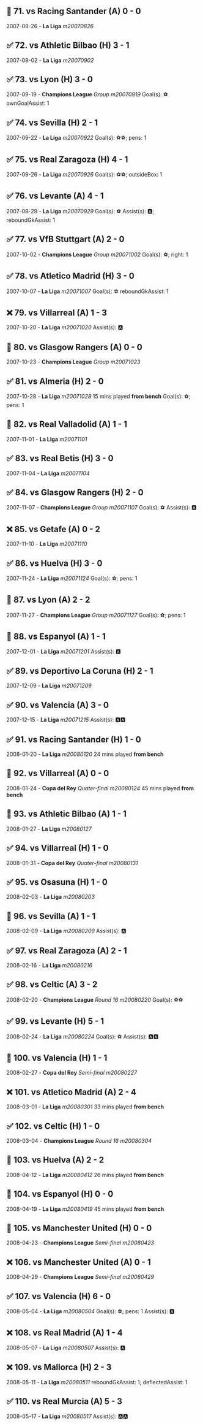 ##  🤝 71. vs Racing Santander (A) 0 - 0
2007-08-26 - **La Liga**  *m20070826*

##  ✅ 72. vs Athletic Bilbao (H) 3 - 1
2007-09-02 - **La Liga**  *m20070902*

##  ✅ 73. vs Lyon (H) 3 - 0
2007-09-19 - **Champions League** *Group* *m20070919*
Goal(s): ⚽
ownGoalAssist: 1

##  ✅ 74. vs Sevilla (H) 2 - 1
2007-09-22 - **La Liga**  *m20070922*
Goal(s): ⚽⚽; pens: 1

##  ✅ 75. vs Real Zaragoza (H) 4 - 1
2007-09-26 - **La Liga**  *m20070926*
Goal(s): ⚽⚽; outsideBox: 1

##  ✅ 76. vs Levante (A) 4 - 1
2007-09-29 - **La Liga**  *m20070929*
Goal(s): ⚽
Assist(s): 🅰️; reboundGkAssist: 1

##  ✅ 77. vs VfB Stuttgart (A) 2 - 0
2007-10-02 - **Champions League** *Group* *m20071002*
Goal(s): ⚽; right: 1

##  ✅ 78. vs Atletico Madrid (H) 3 - 0
2007-10-07 - **La Liga**  *m20071007*
Goal(s): ⚽
reboundGkAssist: 1

##  ❌ 79. vs Villarreal (A) 1 - 3
2007-10-20 - **La Liga**  *m20071020*
Assist(s): 🅰️

##  🤝 80. vs Glasgow Rangers (A) 0 - 0
2007-10-23 - **Champions League** *Group* *m20071023*

##  ✅ 81. vs Almeria (H) 2 - 0
2007-10-28 - **La Liga**  *m20071028*
15 mins played **from bench**
Goal(s): ⚽; pens: 1

##  🤝 82. vs Real Valladolid (A) 1 - 1
2007-11-01 - **La Liga**  *m20071101*

##  ✅ 83. vs Real Betis (H) 3 - 0
2007-11-04 - **La Liga**  *m20071104*

##  ✅ 84. vs Glasgow Rangers (H) 2 - 0
2007-11-07 - **Champions League** *Group* *m20071107*
Goal(s): ⚽
Assist(s): 🅰️

##  ❌ 85. vs Getafe (A) 0 - 2
2007-11-10 - **La Liga**  *m20071110*

##  ✅ 86. vs Huelva (H) 3 - 0
2007-11-24 - **La Liga**  *m20071124*
Goal(s): ⚽; pens: 1

##  🤝 87. vs Lyon (A) 2 - 2
2007-11-27 - **Champions League** *Group* *m20071127*
Goal(s): ⚽; pens: 1

##  🤝 88. vs Espanyol (A) 1 - 1
2007-12-01 - **La Liga**  *m20071201*
Assist(s): 🅰️

##  ✅ 89. vs Deportivo La Coruna (H) 2 - 1
2007-12-09 - **La Liga**  *m20071209*

##  ✅ 90. vs Valencia (A) 3 - 0
2007-12-15 - **La Liga**  *m20071215*
Assist(s): 🅰️🅰️

##  ✅ 91. vs Racing Santander (H) 1 - 0
2008-01-20 - **La Liga**  *m20080120*
24 mins played **from bench**

##  🤝 92. vs Villarreal (A) 0 - 0
2008-01-24 - **Copa del Rey** *Quater-final* *m20080124*
45 mins played **from bench**

##  🤝 93. vs Athletic Bilbao (A) 1 - 1
2008-01-27 - **La Liga**  *m20080127*

##  ✅ 94. vs Villarreal (H) 1 - 0
2008-01-31 - **Copa del Rey** *Quater-final* *m20080131*

##  ✅ 95. vs Osasuna (H) 1 - 0
2008-02-03 - **La Liga**  *m20080203*

##  🤝 96. vs Sevilla (A) 1 - 1
2008-02-09 - **La Liga**  *m20080209*
Assist(s): 🅰️

##  ✅ 97. vs Real Zaragoza (A) 2 - 1
2008-02-16 - **La Liga**  *m20080216*

##  ✅ 98. vs Celtic (A) 3 - 2
2008-02-20 - **Champions League** *Round 16* *m20080220*
Goal(s): ⚽⚽

##  ✅ 99. vs Levante (H) 5 - 1
2008-02-24 - **La Liga**  *m20080224*
Goal(s): ⚽
Assist(s): 🅰️🅰️

##  🤝 100. vs Valencia (H) 1 - 1
2008-02-27 - **Copa del Rey** *Semi-final* *m20080227*

##  ❌ 101. vs Atletico Madrid (A) 2 - 4
2008-03-01 - **La Liga**  *m20080301*
33 mins played **from bench**

##  ✅ 102. vs Celtic (H) 1 - 0
2008-03-04 - **Champions League** *Round 16* *m20080304*

##  🤝 103. vs Huelva (A) 2 - 2
2008-04-12 - **La Liga**  *m20080412*
26 mins played **from bench**

##  🤝 104. vs Espanyol (H) 0 - 0
2008-04-19 - **La Liga**  *m20080419*
45 mins played **from bench**

##  🤝 105. vs Manchester United (H) 0 - 0
2008-04-23 - **Champions League** *Semi-final* *m20080423*

##  ❌ 106. vs Manchester United (A) 0 - 1
2008-04-29 - **Champions League** *Semi-final* *m20080429*

##  ✅ 107. vs Valencia (H) 6 - 0
2008-05-04 - **La Liga**  *m20080504*
Goal(s): ⚽; pens: 1
Assist(s): 🅰️

##  ❌ 108. vs Real Madrid (A) 1 - 4
2008-05-07 - **La Liga**  *m20080507*
Assist(s): 🅰️

##  ❌ 109. vs Mallorca (H) 2 - 3
2008-05-11 - **La Liga**  *m20080511*
reboundGkAssist: 1; deflectedAssist: 1

##  ✅ 110. vs Real Murcia (A) 5 - 3
2008-05-17 - **La Liga**  *m20080517*
Assist(s): 🅰️🅰️